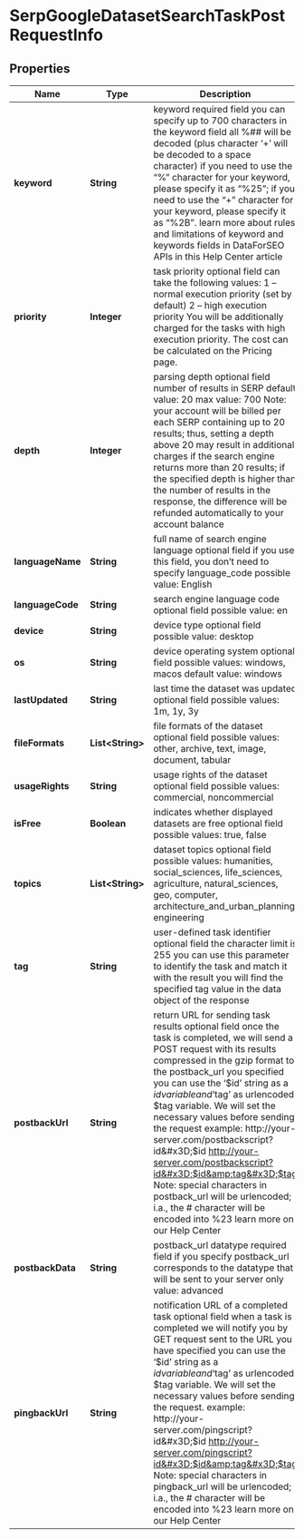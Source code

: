 

# SerpGoogleDatasetSearchTaskPostRequestInfo


## Properties

| Name | Type | Description | Notes |
|------------ | ------------- | ------------- | -------------|
|**keyword** | **String** | keyword required field you can specify up to 700 characters in the keyword field all %## will be decoded (plus character ‘+’ will be decoded to a space character) if you need to use the “%” character for your keyword, please specify it as “%25”; if you need to use the “+” character for your keyword, please specify it as “%2B”. learn more about rules and limitations of keyword and keywords fields in DataForSEO APIs in this Help Center article |  [optional] |
|**priority** | **Integer** | task priority optional field can take the following values: 1 – normal execution priority (set by default) 2 – high execution priority You will be additionally charged for the tasks with high execution priority. The cost can be calculated on the Pricing page. |  [optional] |
|**depth** | **Integer** | parsing depth optional field number of results in SERP default value: 20 max value: 700 Note: your account will be billed per each SERP containing up to 20 results; thus, setting a depth above 20 may result in additional charges if the search engine returns more than 20 results; if the specified depth is higher than the number of results in the response, the difference will be refunded automatically to your account balance |  [optional] |
|**languageName** | **String** | full name of search engine language optional field if you use this field, you don’t need to specify language_code possible value: English |  [optional] |
|**languageCode** | **String** | search engine language code optional field possible value: en |  [optional] |
|**device** | **String** | device type optional field possible value: desktop |  [optional] |
|**os** | **String** | device operating system optional field possible values: windows, macos default value: windows |  [optional] |
|**lastUpdated** | **String** | last time the dataset was updated optional field possible values: 1m, 1y, 3y |  [optional] |
|**fileFormats** | **List&lt;String&gt;** | file formats of the dataset optional field possible values: other, archive, text, image, document, tabular |  [optional] |
|**usageRights** | **String** | usage rights of the dataset optional field possible values: commercial, noncommercial |  [optional] |
|**isFree** | **Boolean** | indicates whether displayed datasets are free optional field possible values: true, false |  [optional] |
|**topics** | **List&lt;String&gt;** | dataset topics optional field possible values: humanities, social_sciences, life_sciences, agriculture, natural_sciences, geo, computer, architecture_and_urban_planning, engineering |  [optional] |
|**tag** | **String** | user-defined task identifier optional field the character limit is 255 you can use this parameter to identify the task and match it with the result you will find the specified tag value in the data object of the response |  [optional] |
|**postbackUrl** | **String** | return URL for sending task results optional field once the task is completed, we will send a POST request with its results compressed in the gzip format to the postback_url you specified you can use the ‘$id’ string as a $id variable and ‘$tag’ as urlencoded $tag variable. We will set the necessary values before sending the request example: http://your-server.com/postbackscript?id&#x3D;$id http://your-server.com/postbackscript?id&#x3D;$id&amp;tag&#x3D;$tag Note: special characters in postback_url will be urlencoded; i.a., the # character will be encoded into %23 learn more on our Help Center |  [optional] |
|**postbackData** | **String** | postback_url datatype required field if you specify postback_url corresponds to the datatype that will be sent to your server only value: advanced |  [optional] |
|**pingbackUrl** | **String** | notification URL of a completed task optional field when a task is completed we will notify you by GET request sent to the URL you have specified you can use the ‘$id’ string as a $id variable and ‘$tag’ as urlencoded $tag variable. We will set the necessary values before sending the request. example: http://your-server.com/pingscript?id&#x3D;$id http://your-server.com/pingscript?id&#x3D;$id&amp;tag&#x3D;$tag Note: special characters in pingback_url will be urlencoded; i.a., the # character will be encoded into %23 learn more on our Help Center |  [optional] |



